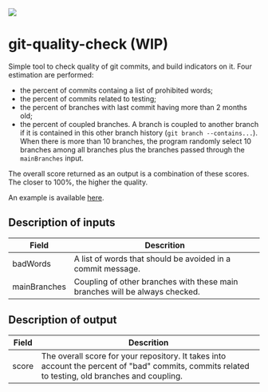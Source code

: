 <img type="image/svg" src="https://byob.yarr.is/gcattan/git-quality-check/score"/> 
 
# git-quality-check (WIP)
Simple tool to check quality of git commits, and build indicators on it.
Four estimation are performed:
- the percent of commits containg a list of prohibited words;
- the percent of commits related to testing;
- the percent of branches with last commit having more than 2 months old;
- the percent of coupled branches.
A branch is coupled to another branch if it is contained in this other branch history (`git branch --contains...`).
When there is more than 10 branches, the program randomly select 10 branches among all branches plus the branches passed through the `mainBranches` input.

The overall score returned as an output is a combination of these scores.
The closer to 100%, the higher the quality.

An example is available [here](.github/workflows/test-action.yml).

## Description of inputs

|Field|Descrition|
|-|-|
|badWords|A list of words that should be avoided in a commit message.|
|mainBranches|Coupling of other branches with these main branches will be always checked.|

## Description of output

|Field|Descrition|
|-|-|
|score|The overall score for your repository. It takes into account the percent of "bad" commits, commits related to testing, old branches and coupling.|
